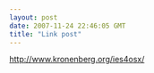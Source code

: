 ```yaml
---
layout: post
date: 2007-11-24 22:46:05 GMT
title: "Link post"
---
```

<http://www.kronenberg.org/ies4osx/>

